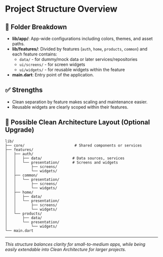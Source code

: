 # Project Structure Overview

## 📁 Folder Breakdown

- **lib/app/**: App-wide configurations including colors, themes, and asset paths.
- **lib/features/**: Divided by features (`auth`, `home`, `products`, `common`) and each feature contains:
  - `data/` - for dummy/mock data or later services/repositories
  - `ui/screens/` - for screen widgets
  - `ui/widgets/` - for reusable widgets within the feature
- **main.dart**: Entry point of the application.

## ✅ Strengths
- Clean separation by feature makes scaling and maintenance easier.
- Reusable widgets are clearly scoped within their features.

## 🧱 Possible Clean Architecture Layout (Optional Upgrade)
```
lib/
├── core/                       # Shared components or services
├── features/
│   ├── auth/
│   │   ├── data/              # Data sources, services 
│   │   └── presentation/      # Screens and widgets
│   │       ├── screens/
│   │       └── widgets/
│   ├── common/
│   │   └── presentation/
│   │       ├── screens/
│   │       └── widgets/
│   ├── home/
│   │   ├── data/
│   │   └── presentation/
│   │       ├── screens/
│   │       └── widgets/
│   └── products/
│       ├── data/
│       └── presentation/
│           └── widgets/
└── main.dart
```

---
_This structure balances clarity for small-to-medium apps, while being easily extendable into Clean Architecture for larger projects._
